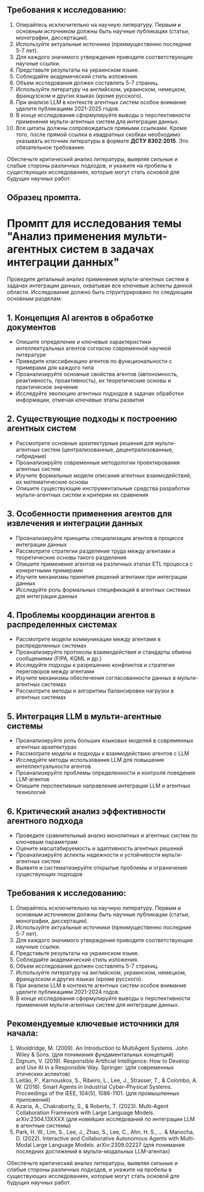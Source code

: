 ## Требования к исследованию:

1. Опирайтесь исключительно на научную литературу. Первым и основным источником должны быть научные публикации (статьи, монографии, диссертации).
2. Используйте актуальные источники (преимущественно последние 5-7 лет).
3. Для каждого значимого утверждения приводите соответствующие научные ссылки.
4. Представьте результаты на украинском языке.
5. Соблюдайте академический стиль изложения.
6. Объем исследования должен составлять 5-7 страниц.
7. Используйте литературу на английском, украинском, немецком, французском и других языках (кроме русского).
8. При анализе LLM в контексте агентных систем особое внимание уделите публикациям 2021-2025 годов.
9. В конце исследования сформулируйте выводы о перспективности применения мульти-агентных систем для интеграции данных.
10. Все цитаты должны сопровождаться прямыми ссылками. Кроме того, после прямой ссылки в квадратных скобках необходимо указывать источник литературы в формате **ДСТУ 8302:2015**. Это обязательное требование. 
    

Обеспечьте критический анализ литературы, выявляя сильные и слабые стороны различных подходов, и укажите на пробелы в существующих исследованиях, которые могут стать основой для будущих научных работ.

## Образец промпта. 

# Промпт для исследования темы "Анализ применения мульти-агентных систем в задачах интеграции данных"

Проведите детальный анализ применения мульти-агентных систем в задачах интеграции данных, охватывая все ключевые аспекты данной области. Исследование должно быть структурировано по следующим основным разделам:

## 1. Концепция AI агентов в обработке документов

- Опишите определение и ключевые характеристики интеллектуальных агентов согласно современной научной литературе
- Приведите классификацию агентов по функциональности с примерами для каждого типа
- Проанализируйте основные свойства агентов (автономность, реактивность, проактивность), их теоретические основы и практическое значение
- Исследуйте эволюцию агентных подходов в задачах обработки информации, отмечая ключевые этапы развития

## 2. Существующие подходы к построению агентных систем

- Рассмотрите основные архитектурные решения для мульти-агентных систем (централизованные, децентрализованные, гибридные)
- Проанализируйте современные методологии проектирования агентных систем
- Изучите формальные модели описания агентных взаимодействий, их математические основы
- Опишите существующие инструментальные средства разработки мульти-агентных систем и критерии их сравнения

## 3. Особенности применения агентов для извлечения и интеграции данных

- Проанализируйте принципы специализации агентов в процессе интеграции данных
- Рассмотрите стратегии разделения труда между агентами и теоретические основы такого разделения
- Опишите применение агентов на различных этапах ETL процесса с конкретными примерами
- Изучите механизмы принятия решений агентами при интеграции данных
- Исследуйте роль формальных спецификаций в агентных системах для интеграции данных

## 4. Проблемы координации агентов в распределенных системах

- Рассмотрите модели коммуникации между агентами в распределенных системах
- Проанализируйте протоколы взаимодействия и стандарты обмена сообщениями (FIPA, KQML и др.)
- Исследуйте подходы к разрешению конфликтов и стратегии переговоров между агентами
- Изучите механизмы обеспечения согласованности данных в мульти-агентных системах
- Рассмотрите методы и алгоритмы балансировки нагрузки в агентных системах

## 5. Интеграция LLM в мульти-агентные системы

- Проанализируйте роль больших языковых моделей в современных агентных архитектурах
- Рассмотрите модели и подходы к взаимодействию агентов с LLM
- Исследуйте методы использования LLM для повышения интеллектуальности агентов
- Проанализируйте проблемы определенности и контроля поведения LLM-агентов
- Опишите перспективные направления интеграции LLM и агентных технологий

## 6. Критический анализ эффективности агентного подхода

- Проведите сравнительный анализ монолитных и агентных систем по ключевым параметрам
- Оцените масштабируемость и адаптивность агентных решений
- Проанализируйте аспекты надежности и устойчивости мульти-агентных систем
- Выявите и систематизируйте открытые проблемы и ограничения существующих подходов

## Требования к исследованию:

1. Опирайтесь исключительно на научную литературу. Первым и основным источником должны быть научные публикации (статьи, монографии, диссертации).
2. Используйте актуальные источники (преимущественно последние 5-7 лет).
3. Для каждого значимого утверждения приводите соответствующие научные ссылки.
4. Представьте результаты на украинском языке.
5. Соблюдайте академический стиль изложения.
6. Объем исследования должен составлять 5-7 страниц.
7. Используйте литературу на английском, украинском, немецком, французском и других языках (кроме русского).
8. При анализе LLM в контексте агентных систем особое внимание уделите публикациям 2021-2024 годов.
9. В конце исследования сформулируйте выводы о перспективности применения мульти-агентных систем для интеграции данных.

## Рекомендуемые ключевые источники для начала:

1. Wooldridge, M. (2009). An Introduction to MultiAgent Systems. John Wiley & Sons. (для понимания фундаментальных концепций)
2. Dignum, V. (2019). Responsible Artificial Intelligence: How to Develop and Use AI in a Responsible Way. Springer. (для современных этических аспектов)
3. Leitão, P., Karnouskos, S., Ribeiro, L., Lee, J., Strasser, T., & Colombo, A. W. (2016). Smart Agents in Industrial Cyber–Physical Systems. Proceedings of the IEEE, 104(5), 1086-1101. (для промышленных приложений)
4. Azaria, A., Chakraborty, S., & Roberts, T. (2023). Multi-Agent Collaboration Framework with Large Language Models. arXiv:2304.13XXXX (для новейших исследований по интеграции LLM в агентные системы)
5. Park, H. W., Lim, S., Lee, J., Zhao, S., Lee, C., Ahn, H. S., ... & Manocha, D. (2022). Interactive and Collaborative Autonomous Agents with Multi-Modal Large Language Models. arXiv:2309.02227 (для понимания последних достижений в мульти-модальных LLM-агентах)

Обеспечьте критический анализ литературы, выявляя сильные и слабые стороны различных подходов, и укажите на пробелы в существующих исследованиях, которые могут стать основой для будущих научных работ.